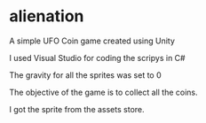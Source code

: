 # alienation
A simple UFO Coin game created using Unity 

I used Visual Studio for coding the scripys in C#

The gravity for all the sprites was set to 0

The objective of the game is to collect all the coins.

I got the sprite from the assets store.
